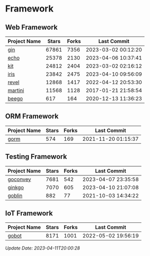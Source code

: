 # Framework

## Web Framework
| Project Name | Stars | Forks | Last Commit |
| ------------ | ----- | ----- | ----------- |
| [gin](https://github.com/gin-gonic/gin) | 67861 | 7356 | 2023-03-02 00:12:20 |
| [echo](https://github.com/labstack/echo) | 25378 | 2130 | 2023-04-06 10:37:41 |
| [kit](https://github.com/go-kit/kit) | 24812 | 2404 | 2023-03-02 02:16:12 |
| [iris](https://github.com/kataras/iris) | 23842 | 2475 | 2023-04-10 09:56:09 |
| [revel](https://github.com/revel/revel) | 12868 | 1417 | 2022-04-12 20:53:30 |
| [martini](https://github.com/go-martini/martini) | 11568 | 1128 | 2017-01-21 21:58:54 |
| [beego](https://github.com/astaxie/beego) | 617 | 164 | 2020-12-13 11:36:23 |

## ORM Framework
| Project Name | Stars | Forks | Last Commit |
| ------------ | ----- | ----- | ----------- |
| [gorm](https://github.com/jinzhu/gorm) | 574 | 169 | 2021-11-20 01:15:37 |

## Testing Framework
| Project Name | Stars | Forks | Last Commit |
| ------------ | ----- | ----- | ----------- |
| [goconvey](https://github.com/smartystreets/goconvey) | 7681 | 542 | 2023-04-07 23:35:58 |
| [ginkgo](https://github.com/onsi/ginkgo) | 7070 | 605 | 2023-04-10 21:07:08 |
| [goblin](https://github.com/franela/goblin) | 882 | 77 | 2021-10-03 14:34:22 |

## IoT Framework
| Project Name | Stars | Forks | Last Commit |
| ------------ | ----- | ----- | ----------- |
| [gobot](https://github.com/hybridgroup/gobot) | 8171 | 1001 | 2022-05-02 19:56:19 |

*Update Date: 2023-04-11T20:00:28*